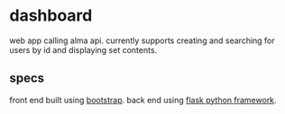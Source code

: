 # dashboard

web app calling alma api. currently supports creating and searching for users by id and displaying set contents.

## specs

front end built using [bootstrap](https://getbootstrap.com/). 
back end using [flask python framework](https://flask.palletsprojects.com/en/1.1.x/).
